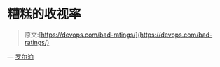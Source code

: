 # 糟糕的收视率

> 原文:[https://devops.com/bad-ratings/](https://devops.com/bad-ratings/)

— [罗尔泊](https://devops.com/author/breselman/)